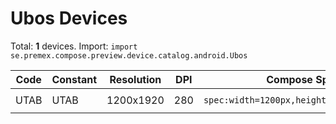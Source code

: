 # Ubos Devices

Total: **1** devices. Import: `import se.premex.compose.preview.device.catalog.android.Ubos`

| Code | Constant | Resolution | DPI | Compose Spec | Preview Usage |
|------|----------|------------|-----|-------------|---------------|
| UTAB | UTAB | 1200x1920 | 280 | `spec:width=1200px,height=1920px,dpi=280` | `@Preview(device = Ubos.UTAB)` |

<!-- Generated automatically. Do not edit manually. -->
